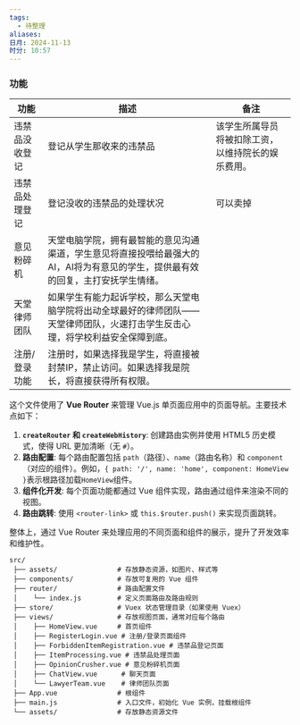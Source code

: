 ```yaml
---
tags:
  - 待整理
aliases: 
日月: 2024-11-13
时分: 10:57
---
```

### 功能


| 功能      | 描述                                                                 | 备注                        |
| ------- | ------------------------------------------------------------------ | ------------------------- |
| 违禁品没收登记 | 登记从学生那收来的违禁品                                                       | 该学生所属导员将被扣除工资，以维持院长的娱乐费用。 |
| 违禁品处理登记 | 登记没收的违禁品的处理状况                                                      | 可以卖掉                      |
| 意见粉碎机   | 天堂电脑学院，拥有最智能的意见沟通渠道，学生意见将直接投喂给最强大的AI，AI将为有意见的学生，提供最有效的回复，主打安抚学生情绪。 |                           |
| 天堂律师团队  | 如果学生有能力起诉学校，那么天堂电脑学院将出动全球最好的律师团队——天堂律师团队，火速打击学生反击心理，将学校利益安全保障到底。   |                           |
| 注册/登录功能 | 注册时，如果选择我是学生，将直接被封禁IP，禁止访问。如果选择我是院长，将直接获得所有权限。                     |                           |


这个文件使用了 **Vue Router** 来管理 Vue.js 单页面应用中的页面导航。主要技术点如下：

1. **`createRouter` 和 `createWebHistory`**: 创建路由实例并使用 HTML5 历史模式，使得 URL 更加清晰（无 `#`）。
2. **路由配置**: 每个路由配置包括 `path`（路径）、`name`（路由名称）和 `component`（对应的组件）。例如，`{ path: '/', name: 'home', component: HomeView }`表示根路径加载`HomeView`组件。
3. **组件化开发**: 每个页面功能都通过 Vue 组件实现，路由通过组件来渲染不同的视图。
4. **路由跳转**: 使用 `<router-link>` 或 `this.$router.push()` 来实现页面跳转。

整体上，通过 Vue Router 来处理应用的不同页面和组件的展示，提升了开发效率和维护性。

```shell
src/
 ├── assets/               # 存放静态资源，如图片、样式等
 ├── components/           # 存放可复用的 Vue 组件
 ├── router/               # 路由配置文件
 │    └── index.js         # 定义页面路由及路由规则
 ├── store/                # Vuex 状态管理目录（如果使用 Vuex）
 ├── views/                # 存放视图页面，通常对应每个路由
 │    ├── HomeView.vue     # 首页组件
 │    ├── RegisterLogin.vue # 注册/登录页面组件
 │    ├── ForbiddenItemRegistration.vue # 违禁品登记页面
 │    ├── ItemProcessing.vue # 违禁品处理页面
 │    ├── OpinionCrusher.vue # 意见粉碎机页面
 │    ├── ChatView.vue      # 聊天页面
 │    └── LawyerTeam.vue    # 律师团队页面
 ├── App.vue               # 根组件
 ├── main.js               # 入口文件，初始化 Vue 实例，挂载根组件
 └── assets/               # 存放静态资源文件

```